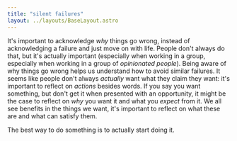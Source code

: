 ```yaml
---
title: "silent failures"
layout: ../layouts/BaseLayout.astro
---
```

It's important to acknowledge *why* things go wrong, instead of acknowledging a failure and just move on with life. People don't always do that, but it's actually important (especially when working in a group, especially when working in a group of *opinionated people*). Being aware of why things go wrong helps us understand how to avoid similar failures.
It seems like people don't always *actually* want what they claim they want: it's important to reflect on *actions* besides words.
If you say you want something, but don't get it when presented with an opportunity, it might be the case to reflect on *why* you want it and what you *expect* from it.
We all see benefits in the things we want, it's important to reflect on what these are and what can satisfy them.

The best way to do something is to actually start doing it.
